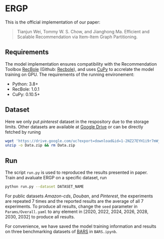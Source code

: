 # ERGP
This is the official implementation of our paper:
> Tianjun Wei, Tommy W. S. Chow, and Jianghong Ma. Efficient and Scalable Recommendation via Item-Item Graph Partitioning.

## Requirements
The model implementation ensures compatibility with the Recommendation Toolbox [RecBole](https://recbole.io/) (Github: [Recbole](https://github.com/RUCAIBox/RecBole)), and uses [CuPy](https://cupy.dev/) to accrelate the model training on GPU. The requirements of the running environement:
- Python: 3.8+
- RecBole: 1.0.1
- CuPy: 0.10.5+

## Dataset
Here we only put *pinterest* dataset in the respository due to the storage limits. Other datasets are available at
[Google Drive](https://drive.google.com/file/d/1-2NZ27EYH1i9r7mWjy-J0D05qJLGeles/view?usp=sharing) or can be directly fetched by runing 
```bash
wget 'https://drive.google.com/uc?export=download&id=1-2NZ27EYH1i9r7mWjy-J0D05qJLGeles' -O Data.zip
unzip -o Data.zip && rm Data.zip
```

## Run
The script `run.py` is used to reproduced the results presented in paper. Train and avaluate ERGP on a specific dataset, run
```bash
python run.py --dataset DATASET_NAME
```
For public datasets *Amazon-cds*, *Douban*, and *Pinterest*, the experiments are repeated 7 times and the reported results are the average of all 7 experiments. To produce all results, change the `seed` parameter in `Params/Overall.yaml` to any element in [2020, 2022, 2024, 2026, 2028, 2030, 2032] to produce all results.

For convenience, we have saved the model training information and results on three benchmarking datasets of [BARS](https://openbenchmark.github.io/BARS/) in `BARS.ipynb`.
